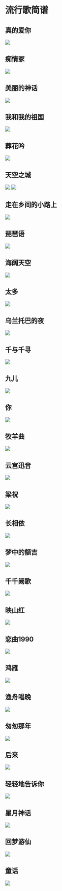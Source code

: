 # 流行歌简谱

## 真的爱你

![](https://file.yoga-8.com/jian/2749221453381689185_0.jpg)


## 痴情冢

![](http://cdn.qiniu.liyansheng.top/img/20241107172845.png)

## 美丽的神话

![](http://cdn.qiniu.liyansheng.top/img/20241107174350.png)


## 我和我的祖国
![](http://cdn.qiniu.liyansheng.top/img/20241108230703.png)

## 葬花吟
![](http://cdn.qiniu.liyansheng.top/img/20241109114030.png)

## 天空之城
![](http://cdn.qiniu.liyansheng.top/img/20241109114400.png)
![](http://cdn.qiniu.liyansheng.top/img/20241109114428.png)

## 走在乡间的小路上
![](http://cdn.qiniu.liyansheng.top/img/20241109114656.png)

## 琵琶语
![](http://cdn.qiniu.liyansheng.top/img/20241109114822.png)

## 海阔天空
![](http://cdn.qiniu.liyansheng.top/img/20241109115107.png)

## 太多
![](http://cdn.qiniu.liyansheng.top/img/20241109115204.png)

## 乌兰托巴的夜
![](http://cdn.qiniu.liyansheng.top/img/20241109115326.png)

## 千与千寻
![](http://cdn.qiniu.liyansheng.top/img/20241109115655.png)

## 九儿
![](http://cdn.qiniu.liyansheng.top/img/20241109120129.png)

## 你
![](http://cdn.qiniu.liyansheng.top/img/20241112161701.png)

## 牧羊曲
![](http://cdn.qiniu.liyansheng.top/img/20241113135049.png)


## 云宫迅音
![](http://cdn.qiniu.liyansheng.top/img/20241114221451.png)

## 梁祝
![](http://cdn.qiniu.liyansheng.top/img/20241115135700.png)

## 长相依
![](http://cdn.qiniu.liyansheng.top/img/20241115135925.png)

## 梦中的额吉
![](http://cdn.qiniu.liyansheng.top/img/20241115164157.png)

## 千千阙歌
![](http://cdn.qiniu.liyansheng.top/img/20241118232627.png)


## 映山红
![](http://cdn.qiniu.liyansheng.top/img/20241126223628.png)


## 恋曲1990
![](http://cdn.qiniu.liyansheng.top/img/20241128000407.png)


## 鸿雁
![](http://cdn.qiniu.liyansheng.top/img/20241128021216.png)

## 渔舟唱晚
![](http://cdn.qiniu.liyansheng.top/img/20241128022701.png)


## 匆匆那年
![](http://cdn.qiniu.liyansheng.top/img/20241128161734.png)

## 后来
![](http://cdn.qiniu.liyansheng.top/img/20241128161753.png)


## 轻轻地告诉你
![](http://cdn.qiniu.liyansheng.top/img/20241129104743.png)

## 星月神话
![](http://cdn.qiniu.liyansheng.top/img/20241129104614.png)

## 回梦游仙
![](http://cdn.qiniu.liyansheng.top/img/20241201232630.png)

## 童话
![](http://cdn.qiniu.liyansheng.top/img/20241204124526.png)